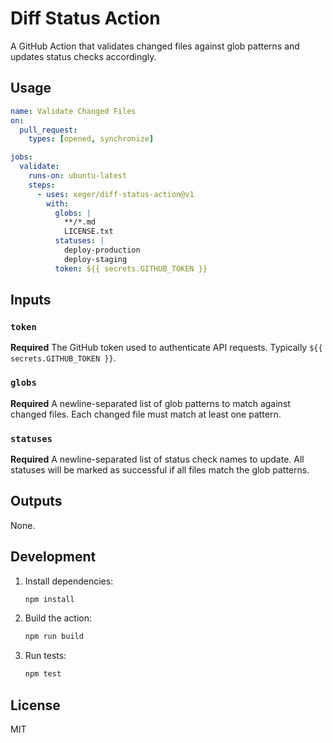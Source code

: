 # Diff Status Action

A GitHub Action that validates changed files against glob patterns and updates status checks accordingly.

## Usage

```yaml
name: Validate Changed Files
on:
  pull_request:
    types: [opened, synchronize]

jobs:
  validate:
    runs-on: ubuntu-latest
    steps:
      - uses: xeger/diff-status-action@v1
        with:
          globs: |
            **/*.md
            LICENSE.txt
          statuses: |
            deploy-production
            deploy-staging
          token: ${{ secrets.GITHUB_TOKEN }}
```

## Inputs

### `token`

**Required** The GitHub token used to authenticate API requests. Typically `${{ secrets.GITHUB_TOKEN }}`.

### `globs`

**Required** A newline-separated list of glob patterns to match against changed files. Each changed file must match at least one pattern.

### `statuses`

**Required** A newline-separated list of status check names to update. All statuses will be marked as successful if all files match the glob patterns.

## Outputs

None.

## Development

1. Install dependencies:
   ```bash
   npm install
   ```

2. Build the action:
   ```bash
   npm run build
   ```

3. Run tests:
   ```bash
   npm test
   ```

## License

MIT
